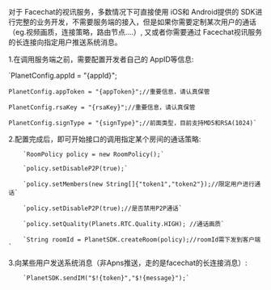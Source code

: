 
对于 Facechat的视讯服务，多数情况下可直接使用 iOS和 Android提供的 SDK进行完整的业务开发，不需要服务端的接入，但是如果你需要定制某次用户的通话（eg.视频画质，连接策略，路由节点....）, 又或者你需要通过 Facechat视讯服务的长连接向指定用户推送系统消息。

1.在调用服务端之前，需要配置开发者自己的 AppID等信息:

`PlanetConfig.appId = "{appId}";

	PlanetConfig.appToken = "{appToken}";//重要信息，请认真保管

	PlanetConfig.rsaKey = "{rsaKey}";//重要信息，请认真保管

	PlanetConfig.signType = "{signType}";//前面类型，目前支持MD5和RSA(1024)`

2.配置完成后，即可开始接口的调用指定某个房间的通话策略:

        `RoomPolicy policy = new RoomPolicy();`

        `policy.setDisableP2P(true);`

        `policy.setMembers(new String[]{"token1","token2"});//限定用户进行通话`

        `policy.setDisableP2P(true);//是否禁用P2P通话`

        `policy.setQuality(Planets.RTC.Quality.HIGH); //通话画质`

        `String roomId = PlanetSDK.createRoom(policy);//roomId需下发到客户端`

3.向某些用户发送系统消息（非Apns推送，走的是facechat的长连接消息）:

        `PlanetSDK.sendIM("$!{token}","$!{message}");`


